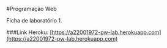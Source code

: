 #Programação Web

Ficha de laboratório 1.

###Link Heroku:
[https://a22001972-pw-lab.herokuapp.com](https://a22001972-pw-lab.herokuapp.com)

